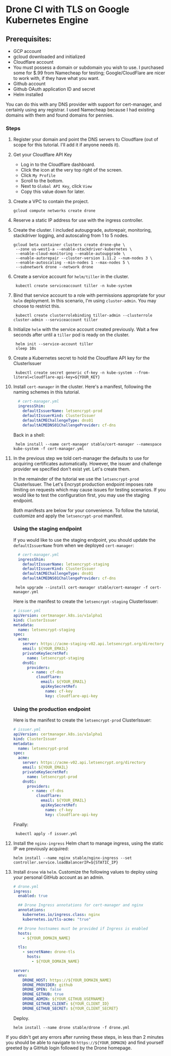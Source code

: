 # Drone CI with TLS on Google Kubernetes Engine

## Prerequisites:
- GCP account
- gcloud downloaded and initialized
- Cloudflare account
- You must possess a domain or subdomain you wish to use. I purchased some for $.99 from Namecheap for testing; Google/CloudFlare are nicer to work with, if they have what you want.
- Github account
- Github OAuth application ID and secret
- Helm installed

You can do this with any DNS provider with support for cert-manager, and certainly using any registrar. I used Namecheap because I had existing domains with them and found domains for pennies.

### Steps
1. Register your domain and point the DNS servers to Cloudflare (out of scope for this tutorial. I'll add it if anyone needs it).
2. Get your Cloudflare API Key
   - Log in to the Cloudflare dashboard.
   - Click the icon at the very top right of the screen.
   - Click `My Profile`
   - Scroll to the bottom.
   - Next to `Global API Key`, click `View`
   - Copy this value down for later.
3. Create a VPC to contain the project.
   ```
   gcloud compute networks create drone
   ```
4. Reserve a static IP address for use with the ingress controller.
5. Create the cluster. I included autoupgrade, autorepair, monitoring, stackdriver logging, and autoscaling from 1 to 5 nodes.
   ```
   gcloud beta container clusters create drone-gke \
    --zone us-west1-a --enable-stackdriver-kubernetes \
    --enable-cloud-monitoring --enable-autoupgrade \
    --enable-autorepair --cluster-version 1.11.2 --num-nodes 3 \
    --enable-autoscaling --min-nodes 1 --max-nodes 5 \
    --subnetwork drone --network drone
   ```
6. Create a service account for `helm/tiller` in the cluster.
   ```
    kubectl create serviceaccount tiller -n kube-system
   ```
7. Bind that service account to a role with permissions appropriate for your `helm` deployment. In this scenario, I'm using `cluster-admin`. You may choose to restrict this.
   ```
    kubectl create clusterrolebinding tiller-admin --clusterrole cluster-admin --serviceaccount tiller
   ```
8. Initialize `helm` with the service account created previously. Wait a few seconds after until a `tiller` pod is ready on the cluster.
   ```
    helm init --service-account tiller
    sleep 10s
   ```
9. Create a Kubernetes secret to hold the Cloudflare API key for the ClusterIssuer
   ```
    kubectl create secret generic cf-key -n kube-system --from-literal=cloudflare-api-key=${YOUR_KEY}
   ```
10. Install `cert-manager` in the cluster. Here's a manifest, following the naming schemes in this tutorial.
    ```yaml
      # cert-manager.yml
      ingressShim:
        defaultIssuerName: letsencrypt-prod
        defaultIssuerKind: ClusterIssuer
        defaultACMEChallengeType: dns01
        defaultACMEDNS01ChallengeProvider: cf-dns
    ```
    Back in a shell:
    ```
     helm install --name cert-manager stable/cert-manager --namespace kube-system -f cert-manager.yml
    ```
11. In the previous step we told cert-manager the defaults to use for acquiring certificates automatically. However, the issuer and challenge provider we specified don't exist yet.  Let's create them.

    In the remainder of the tutorial we use the `letsencrypt-prod` ClusterIssuer. The Let's Encrypt production endpoint imposes rate limiting on requests which may cause issues for testing scenarios. If you would like to test the configuration first, you may use the staging endpoint.

    Both manifests are below for your convenience. To follow the tutorial, customize and apply the `letsencrypt-prod` manifest.

    ### Using the staging endpoint
    If you would like to use the staging endpoint, you should update the `defaultIssuerName` from when we deployed `cert-manager`:
    ```yaml
      # cert-manager.yml
      ingressShim:
        defaultIssuerName: letsencrypt-staging
        defaultIssuerKind: ClusterIssuer
        defaultACMEChallengeType: dns01
        defaultACMEDNS01ChallengeProvider: cf-dns
    ```
    ```
     helm upgrade --install cert-manager stable/cert-manager -f cert-manager.yml
    ```
    Here is the manifest to create the `letsencrypt-staging` ClusterIssuer:

    ```yaml
    # issuer.yml
    apiVersion: certmanager.k8s.io/v1alpha1
    kind: ClusterIssuer
    metadata:
      name: letsencrypt-staging
    spec:
      acme:
        server: https://acme-staging-v02.api.letsencrypt.org/directory
        email: ${YOUR_EMAIL}
        privateKeySecretRef:
          name: letsencrypt-staging
        dns01:
          providers:
            - name: cf-dns
              cloudflare:
                email: ${YOUR_EMAIL}
                apiKeySecretRef:
                  name: cf-key
                  key: cloudflare-api-key
    ```

    ### Using the production endpoint
    Here is the manifest to create the `letsencrypt-prod` ClusterIssuer:
    ```yaml
    # issuer.yml
    apiVersion: certmanager.k8s.io/v1alpha1
    kind: ClusterIssuer
    metadata:
      name: letsencrypt-prod
    spec:
      acme:
        server: https://acme-v02.api.letsencrypt.org/directory
        email: ${YOUR_EMAIL}
        privateKeySecretRef:
          name: letsencrypt-prod
        dns01:
          providers:
            - name: cf-dns
              cloudflare:
                email: ${YOUR_EMAIL}
                apiKeySecretRef:
                  name: cf-key
                  key: cloudflare-api-key
      ```

      Finally:
      ```
       kubectl apply -f issuer.yml
      ```
12. Install the `nginx-ingress` Helm chart to manage ingress, using the static IP we previously acquired:
    ```
    helm install --name nginx stable/nginx-ingress --set controller.service.loadBalancerIP=${STATIC_IP}
    ```

12. Install `drone` via `helm`. Customize the following values to deploy using your personal GitHub account as an admin.
    ```yaml
    # drone.yml
    ingress:
      enabled: true

      ## Drone Ingress annotations for cert-manager and nginx
      annotations:
        kubernetes.io/ingress.class: nginx
        kubernetes.io/tls-acme: "true"

      ## Drone hostnames must be provided if Ingress is enabled
      hosts:
        - ${YOUR_DOMAIN_NAME}

      tls:
        - secretName: drone-tls
          hosts:
            - ${YOUR_DOMAIN_NAME}

    server:
      env:
        DRONE_HOST: https://${YOUR_DOMAIN_NAME}
        DRONE_PROVIDER: github
        DRONE_OPEN: false
        DRONE_GITHUB: true
        DRONE_ADMIN: ${YOUR_GITHUB_USERNAME}
        DRONE_GITHUB_CLIENT: ${YOUR_CLIENT_ID}
        DRONE_GITHUB_SECRET: ${YOUR_CLIENT_SECRET}
    ```
    Deploy.
    ```
    helm install --name drone stable/drone -f drone.yml
    ```

If you didn't get any errors after running these steps, in less than 2 minutes you should be able to navigate to `https://${YOUR_DOMAIN}` and find yourself greeted by a GitHub login followed by the Drone homepage.
